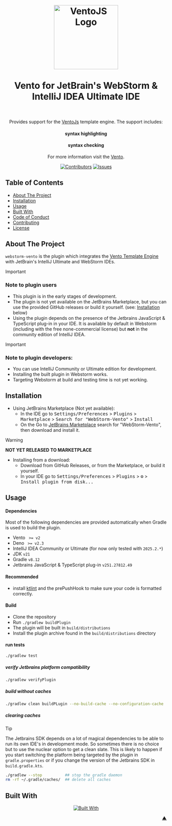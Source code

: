 <div id="readme-top"></div>

<!-- Plugin description -->
<h1 align="center">
  <br />
    <a href="https://vento.js.org/">
      <img src="https://vento.js.org/favicon.svg" alt="VentoJS Logo" width="200">
    </a>
  <br /><br />
  Vento for JetBrain's WebStorm & IntelliJ IDEA Ultimate IDE
  <br /><br />
</h1>
<div align="center">
Provides support for the <a href="https://vento.js.org/">VentoJs</a> template engine.
The support includes:

<h4>syntax highlighting</h4>
<h4>syntax checking</h4>

For more information visit the
<a href="https://vento.js.org/">Vento</a>.
</div>
<!-- Plugin description end -->
<div align="center">

[![Contributors][contributors_shield_url]][contributors_url]
[![Issues][issues_shield_url]][issues_url]
</div>

## Table of Contents

- [About The Project](#about-the-project)
- [Installation](#installation)
- [Usage](#usage)
- [Built With](#built-with)
- [Code of Conduct][code_of_conduct_url]
- [Contributing][contributing_url]
- [License][license_url]

## About The Project

`webstorm-vento` is the plugin which integrates the [Vento Template Engine](https://vento.js.org/) with JetBrain's
IntelliJ Ultimate and WebStorm IDEs.

> [!IMPORTANT]
> ### Note to plugin users
>
> * This plugin is in the early stages of development.
> * The plugin is not yet available on the JetBrains Marketplace, but you can use the provided GitHub releases or build
    it yourself. (see: [Installation](#installation) below)
> * Using the plugin depends on the presence of the Jetbrains JavaScript & TypeScript plug-in in your IDE. It is
    available by default in Webstorm (including with the free none-commercial license) but **not** in the community
    edition of IntelliJ IDEA.

> [!IMPORTANT]
> ### Note to plugin developers:
>
> * You can use IntelliJ Community or Ultimate edition for development.
> * Installing the built plugin in Webstorm works.
> * Targeting Webstorm at build and testing time is not yet working.

## Installation

* Using JetBrains Marketplace (Not yet available):
    * In the IDE go to <kbd>Settings/Preferences</kbd> > <kbd>Plugins</kbd> > <kbd>
      Marketplace</kbd> > <kbd>Search for "WebStorm-Vento"</kbd> > <kbd>Install</kbd>
    * On the Go to [JetBrains Marketplace](https://plugins.jetbrains.com/) search for "WebStorm-Vento", then download
      and
      install it.

> [!WARNING]
> **NOT YET RELEASED TO MARKETPLACE**

* Installing from a download:
    * Download from GitHub Releases, or from the Marketplace, or build it yourself.
    * In your IDE go to <kbd>Settings/Preferences</kbd> > <kbd>Plugins</kbd> > <kbd>⚙️</kbd> > <kbd>Install plugin from
      disk...</kbd>

## Usage

#### Dependencies

Most of the following dependencies are provided automatically when Gradle is used to build the plugin.

* Vento <code> >= v2</code>
* Deno <code> >= v2.3</code>
* IntelliJ IDEA Community or Ultimate (for now only tested with <code>2025.2.*</code>)
* JDK <code>v21</code>
* Gradle <code>v8.12</code>
* Jetbrains JavaScript & TypeScript plug-in <code>v251.27812.49</code>

#### Recommended

* install [ktlint](https://pinterest.github.io/ktlint/latest/install/setup/) and the prePushHook to make sure your code
  is formatted correctly.

#### Build

* Clone the repository
* Run `./gradlew buildPlugin`
* The plugin will be built in `build/distributions`
* Install the plugin archive found in the `build/distributions` directory

#### run tests

```bash
./gradlew test
```

##### verify Jetbrains platform compatibility

```bash
./gradlew verifyPlugin
```

##### build without caches

```bash
./gradlew clean buildPLugin --no-build-cache --no-configuration-cache
```

##### clearing caches

> [!TIP]
> The Jetbrains SDK depends on a lot of magical dependencies to be able to run its own IDE's in development mode. So
> sometimes there is no choice but to use the nuclear option to get a clean slate. This is likely to happen if you start
> switching the platform being targeted by the plugin in `gradle.properties` or if you change the version of the
> Jetbrains
> SDK in `build.gradle.kts`.

```bash
./gradlew --stop          ## stop the gradle daemon
rm -rf ~/.gradle/caches/  ## delete all caches
```

## Built With

<div align="center">

[![Built With][built_with_shield_url]][built_with_url]
</div>

<p align="right"><a href="#readme-top">▲</a></p>

[built_with_shield_url]: https://skillicons.dev/icons?i=kotlin,gradle,github,githubactions

[built_with_url]: https://skillicons.dev

[code_of_conduct_url]: https://github.com/ventojs/webstorm-vento?tab=coc-ov-file

[contributing_url]: https://github.com/ventojs/webstorm-vento/blob/main/CONTRIBUTING.md

[contributors_shield_url]: https://img.shields.io/github/contributors/ventojs/webstorm-vento?style=for-the-badge&color=blue

[contributors_url]: https://github.com/ventojs/webstorm-vento/graphs/contributors

[deps_shield_url]: https://deps.rs/repo/github/ventojs/webstorm-vento/status.svg?style=for-the-badge

[deps_url]: https://deps.rs/repo/github/ventojs/webstorm-vento

[issues_shield_url]: https://img.shields.io/github/issues/ventojs/webstorm-vento?style=for-the-badge&color=yellow

[issues_url]: https://github.com/ventojs/webstorm-vento/issues

[license_url]: https://github.com/ventojs/webstorm-vento?tab=AGPL-3.0-1-ov-file

[roadmap_shield_url]: https://img.shields.io/badge/Roadmap-Click%20Me!-purple.svg?style=for-the-badge

[roadmap_url]: https://github.com/orgs/ventojs/projects/4

[template]: https://github.com/JetBrains/intellij-platform-plugin-template

[docs:plugin-description]: https://plugins.jetbrains.com/docs/intellij/plugin-user-experience.html#plugin-description-and-presentation
